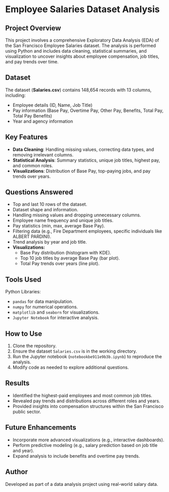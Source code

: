 # Employee Salaries Dataset Analysis

## Project Overview
This project involves a comprehensive Exploratory Data Analysis (EDA) of the San Francisco Employee Salaries dataset. The analysis is performed using Python and includes data cleaning, statistical summaries, and visualization to uncover insights about employee compensation, job titles, and pay trends over time.

## Dataset
The dataset (**Salaries.csv**) contains 148,654 records with 13 columns, including:

- Employee details (ID, Name, Job Title)
- Pay information (Base Pay, Overtime Pay, Other Pay, Benefits, Total Pay, Total Pay Benefits)
- Year and agency information

## Key Features
- **Data Cleaning**: Handling missing values, correcting data types, and removing irrelevant columns.
- **Statistical Analysis**: Summary statistics, unique job titles, highest pay, and common roles.
- **Visualizations**: Distribution of Base Pay, top-paying jobs, and pay trends over years.

## Questions Answered
- Top and last 10 rows of the dataset.
- Dataset shape and information.
- Handling missing values and dropping unnecessary columns.
- Employee name frequency and unique job titles.
- Pay statistics (min, max, average Base Pay).
- Filtering data (e.g., Fire Department employees, specific individuals like ALBERT PARDINI).
- Trend analysis by year and job title.
- **Visualizations:**
  - Base Pay distribution (histogram with KDE).
  - Top 10 job titles by average Base Pay (bar plot).
  - Total Pay trends over years (line plot).

## Tools Used
Python Libraries:
- `pandas` for data manipulation.
- `numpy` for numerical operations.
- `matplotlib` and `seaborn` for visualizations.
- `Jupyter Notebook` for interactive analysis.

## How to Use
1. Clone the repository.
2. Ensure the dataset `Salaries.csv` is in the working directory.
3. Run the Jupyter notebook (`notebookbe911e9b3b.ipynb`) to reproduce the analysis.
4. Modify code as needed to explore additional questions.

## Results
- Identified the highest-paid employees and most common job titles.
- Revealed pay trends and distributions across different roles and years.
- Provided insights into compensation structures within the San Francisco public sector.

## Future Enhancements
- Incorporate more advanced visualizations (e.g., interactive dashboards).
- Perform predictive modeling (e.g., salary prediction based on job title and year).
- Expand analysis to include benefits and overtime pay trends.

## Author
Developed as part of a data analysis project using real-world salary data.
